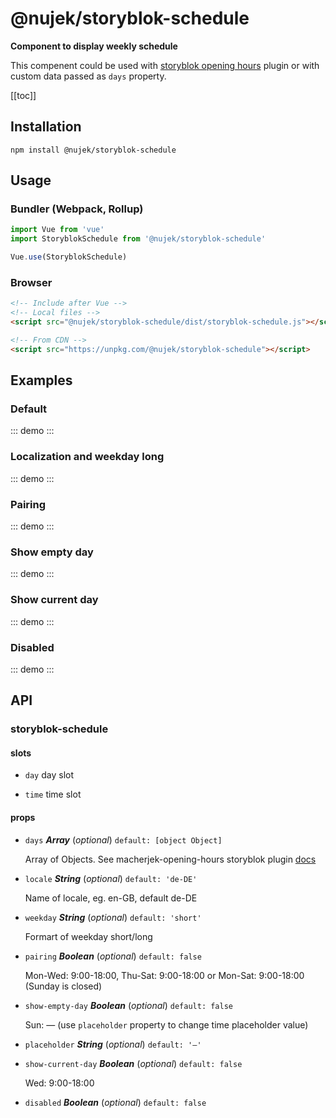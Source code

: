 # @nujek/storyblok-schedule

**Component to display weekly schedule**

This compenent could be used with [storyblok opening hours](https://www.notion.so/OpeningHours-Component-41cadbfd790749c29dbe535af1097de0) plugin or with custom data passed as `days` property.

[[toc]]

## Installation

```
npm install @nujek/storyblok-schedule
```

## Usage

### Bundler (Webpack, Rollup)

```js
import Vue from 'vue'
import StoryblokSchedule from '@nujek/storyblok-schedule'

Vue.use(StoryblokSchedule)
```

### Browser

```html
<!-- Include after Vue -->
<!-- Local files -->
<script src="@nujek/storyblok-schedule/dist/storyblok-schedule.js"></script>

<!-- From CDN -->
<script src="https://unpkg.com/@nujek/storyblok-schedule"></script>
```

## Examples

### Default

::: demo
<storyblok-schedule></storyblok-schedule>
:::

### Localization and weekday long

::: demo
<storyblok-schedule locale="ru-RU" weekday="long"></storyblok-schedule>
:::

### Pairing

::: demo
<storyblok-schedule :pairing="true"></storyblok-schedule>
:::

### Show empty day

::: demo
<storyblok-schedule :show-empty-day="true"></storyblok-schedule>
:::

### Show current day

::: demo
<storyblok-schedule :show-current-day="true"></storyblok-schedule>
:::

### Disabled

::: demo
<storyblok-schedule :disabled="true"></storyblok-schedule>
:::

<!-- The API section is auto generated, don't touch please -->

## API

### storyblok-schedule 

#### slots 

- `day` day slot 

- `time` time slot 

#### props 

- `days` ***Array*** (*optional*) `default: [object Object]` 

  Array of Objects. See macherjek-opening-hours storyblok plugin [docs](https://www.notion.so/OpeningHours-Component-41cadbfd790749c29dbe535af1097de0) 

- `locale` ***String*** (*optional*) `default: 'de-DE'` 

  Name of locale, eg. en-GB, default de-DE 

- `weekday` ***String*** (*optional*) `default: 'short'` 

  Formart of weekday short/long 

- `pairing` ***Boolean*** (*optional*) `default: false` 

  Mon-Wed: 9:00-18:00, Thu-Sat: 9:00-18:00
  or Mon-Sat: 9:00-18:00 (Sunday is closed) 

- `show-empty-day` ***Boolean*** (*optional*) `default: false` 

  Sun: — (use `placeholder` property to change time placeholder value) 

- `placeholder` ***String*** (*optional*) `default: '—'` 

- `show-current-day` ***Boolean*** (*optional*) `default: false` 

  Wed: 9:00-18:00 

- `disabled` ***Boolean*** (*optional*) `default: false` 
